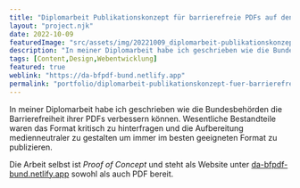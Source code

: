 ```yaml
---
title: "Diplomarbeit Publikationskonzept für barrierefreie PDFs auf den Webseiten der Bundesbehörden"
layout: "project.njk"
date: 2022-10-09
featuredImage: "src/assets/img/20221009_diplomarbeit-publikationskonzept-fuer-barrierefreie-pdfs-auf-den-webseiten-der-bundesbehoerden_0.png"
description: "In meiner Diplomarbeit habe ich geschrieben wie die Bundesbehörden die Barrierefreiheit ihrer PDFs verbessern können."
tags: [Content,Design,Webentwicklung]
featured: true
weblink: "https://da-bfpdf-bund.netlify.app"
permalink: "portfolio/diplomarbeit-publikationskonzept-fuer-barrierefreie-pdfs-auf-den-webseiten-der-bundesbehoerden/"
---
```


In meiner Diplomarbeit habe ich geschrieben wie die Bundesbehörden die Barrierefreiheit ihrer PDFs verbessern können. Wesentliche Bestandteile waren das Format kritisch zu hinterfragen und die Aufbereitung medienneutraler zu gestalten um immer im besten geeigneten Format zu publizieren.

Die Arbeit selbst ist _Proof of Concept_ und steht als Website unter [da-bfpdf-bund.netlify.app](https://da-bfpdf-bund.netlify.app/) sowohl als auch PDF bereit.

